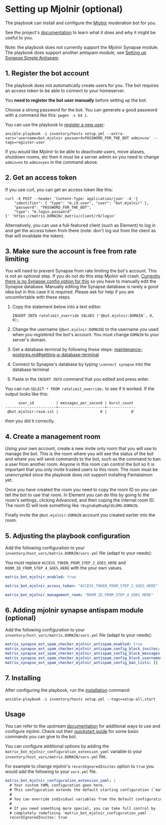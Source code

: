 # Setting up Mjolnir (optional)

The playbook can install and configure the [Mjolnir](https://github.com/matrix-org/mjolnir) moderation bot for you.

See the project's [documentation](https://github.com/matrix-org/mjolnir) to learn what it does and why it might be useful to you.

Note: the playbook does not currently support the Mjolnir Synapse module. The playbook does support another antispam module, see [Setting up Synapse Simple Antispam](configuring-playbook-synapse-simple-antispam.md).


## 1. Register the bot account

The playbook does not automatically create users for you. The bot requires an access token to be able to connect to your homeserver.

You **need to register the bot user manually** before setting up the bot.

Choose a strong password for the bot. You can generate a good password with a command like this: `pwgen -s 64 1`.

You can use the playbook to [register a new user](registering-users.md):

```
ansible-playbook -i inventory/hosts setup.yml --extra-vars='username=bot.mjolnir password=PASSWORD_FOR_THE_BOT admin=no' --tags=register-user
```

If you would like Mjolnir to be able to deactivate users, move aliases, shutdown rooms, etc then it must be a server admin so you need to change `admin=no` to `admin=yes` in the command above.


## 2. Get an access token

If you use curl, you can get an access token like this:

```
curl -X POST --header 'Content-Type: application/json' -d '{
    "identifier": { "type": "m.id.user", "user": "bot.mjolnir" },
    "password": "PASSWORD_FOR_THE_BOT",
    "type": "m.login.password"
}' 'https://matrix.DOMAIN/_matrix/client/r0/login'
```

Alternatively, you can use a full-featured client (such as Element) to log in and get the access token from there (note: don't log out from the client as that will invalidate the token).


## 3. Make sure the account is free from rate limiting

You will need to prevent Synapse from rate limiting the bot's account. This is not an optional step. If you do not do this step Mjolnir will crash. [Currently there is no Synapse config option for this](https://github.com/matrix-org/synapse/issues/6286) so you have to manually edit the Synapse database. Manually editing the Synapse database is rarely a good idea but in this case it is required. Please ask for help if you are uncomfortable with these steps.

1. Copy the statement below into a text editor. 

	```
	INSERT INTO ratelimit_override VALUES ('@bot.mjolnir:DOMAIN', 0, 0);
	```

1. Change the username (`@bot.mjolnir:DOMAIN`) to the username you used when you registered the bot's account. You must change `DOMAIN` to your server's domain.

1. Get a database terminal by following these steps: [maintenance-postgres.md#getting-a-database-terminal](maintenance-postgres.md#getting-a-database-terminal)

1. Connect to Synapse's database by typing `\connect synapse` into the database terminal

1. Paste in the `INSERT INTO` command that you edited and press enter.

You can run `SELECT * FROM ratelimit_override;` to see if it worked. If the output looks like this:

```
      user_id          | messages_per_second | burst_count
-----------------------+---------------------+-------------
 @bot.mjolnir:raim.ist |                   0 |           0`
```
then you did it correctly.


## 4. Create a management room

Using your own account, create a new invite only room that you will use to manage the bot. This is the room where you will see the status of the bot and where you will send commands to the bot, such as the command to ban a user from another room. Anyone in this room can control the bot so it is important that you only invite trusted users to this room. The room must be unencrypted since the playbook does not support installing Pantalaimon yet.

Once you have created the room you need to copy the room ID so you can tell the bot to use that room. In Element you can do this by going to the room's settings, clicking Advanced, and then coping the internal room ID. The room ID will look something like `!QvgVuKq0ha8glOLGMG:DOMAIN`.

Finally invite the `@bot.mjolnir:DOMAIN` account you created earlier into the room.


## 5. Adjusting the playbook configuration

Add the following configuration to your `inventory/host_vars/matrix.DOMAIN/vars.yml` file (adapt to your needs):

You must replace `ACCESS_TOKEN_FROM_STEP_2_GOES_HERE` and `ROOM_ID_FROM_STEP_4_GOES_HERE` with the your own values.

```yaml
matrix_bot_mjolnir_enabled: true

matrix_bot_mjolnir_access_token: "ACCESS_TOKEN_FROM_STEP_2_GOES_HERE"

matrix_bot_mjolnir_management_room: "ROOM_ID_FROM_STEP_4_GOES_HERE"
```

## 6. Adding mjolnir synapse antispam module (optional)

Add the following configuration to your `inventory/host_vars/matrix.DOMAIN/vars.yml` file (adapt to your needs):


```yaml
matrix_synapse_ext_spam_checker_mjolnir_antispam_enabled: true
matrix_synapse_ext_spam_checker_mjolnir_antispam_config_block_invites: true
matrix_synapse_ext_spam_checker_mjolnir_antispam_config_block_messages: false
matrix_synapse_ext_spam_checker_mjolnir_antispam_config_block_usernames: false
matrix_synapse_ext_spam_checker_mjolnir_antispam_config_ban_lists: []
```


## 7. Installing

After configuring the playbook, run the [installation](installing.md) command:

```
ansible-playbook -i inventory/hosts setup.yml --tags=setup-all,start
```


## Usage

You can refer to the upstream [documentation](https://github.com/matrix-org/mjolnir) for additional ways to use and configure mjolnir. Check out their [quickstart guide](https://github.com/matrix-org/mjolnir#quickstart-guide) for some basic commands you can give to the bot.

You can configure additional options by adding the `matrix_bot_mjolnir_configuration_extension_yaml` variable to your `inventory/host_vars/matrix.DOMAIN/vars.yml` file.

For example to change mjolnir's `recordIgnoredInvites` option to `true` you would add the following to your `vars.yml` file.

```yaml
matrix_bot_mjolnir_configuration_extension_yaml: |
  # Your custom YAML configuration goes here.
  # This configuration extends the default starting configuration (`matrix_bot_mjolnir_configuration_yaml`).
  #
  # You can override individual variables from the default configuration, or introduce new ones.
  #
  # If you need something more special, you can take full control by
  # completely redefining `matrix_bot_mjolnir_configuration_yaml`.
  recordIgnoredInvites: true
```
